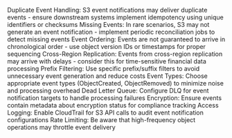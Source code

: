 Duplicate Event Handling: S3 event notifications may deliver duplicate events - ensure downstream systems implement idempotency using unique identifiers or checksums
Missing Events: In rare scenarios, S3 may not generate an event notification - implement periodic reconciliation jobs to detect missing events
Event Ordering: Events are not guaranteed to arrive in chronological order - use object version IDs or timestamps for proper sequencing
Cross-Region Replication: Events from cross-region replication may arrive with delays - consider this for time-sensitive financial data processing
Prefix Filtering: Use specific prefix/suffix filters to avoid unnecessary event generation and reduce costs
Event Types: Choose appropriate event types (ObjectCreated, ObjectRemoved) to minimize noise and processing overhead
Dead Letter Queue: Configure DLQ for event notification targets to handle processing failures
Encryption: Ensure events contain metadata about encryption status for compliance tracking
Access Logging: Enable CloudTrail for S3 API calls to audit event notification configurations
Rate Limiting: Be aware that high-frequency object operations may throttle event delivery
